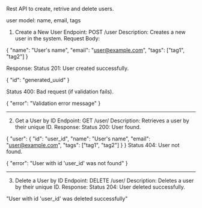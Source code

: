 
Rest API to create, retrive and delete users.

user model:
   name, email, tags


1. Create a New User
Endpoint: POST /user
Description: Creates a new user in the system.
Request Body:

{
  "name": "User's name",
  "email": "user@example.com",
  "tags": ["tag1", "tag2"]
}

Response:
Status 201: User created successfully.

{
  "id": "generated_uuid"
}

Status 400: Bad request (if validation fails).

{
  "error": "Validation error message"
}

_________________________

2. Get a User by ID
Endpoint: GET /user/<id>
Description: Retrieves a user by their unique ID.
Response:
Status 200: User found.

{
  "user": {
    "id": "user_id",
    "name": "User's name",
    "email": "user@example.com",
    "tags": ["tag1", "tag2"]
  }
}
Status 404: User not found.

{
  "error": "User with id 'user_id' was not found"
}

_________________________

3. Delete a User by ID
Endpoint: DELETE /user/<id>
Description: Deletes a user by their unique ID.
Response:
Status 204: User deleted successfully.

"User with id 'user_id' was deleted successfully"
